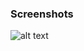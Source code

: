 ### Screenshots

![alt text](https://github.com/andreiseverin/WeaponMod-guns-backup/blob/main/Plugins/wpn_ethereal/Ethereal%20from%20CSO.png?raw=true)